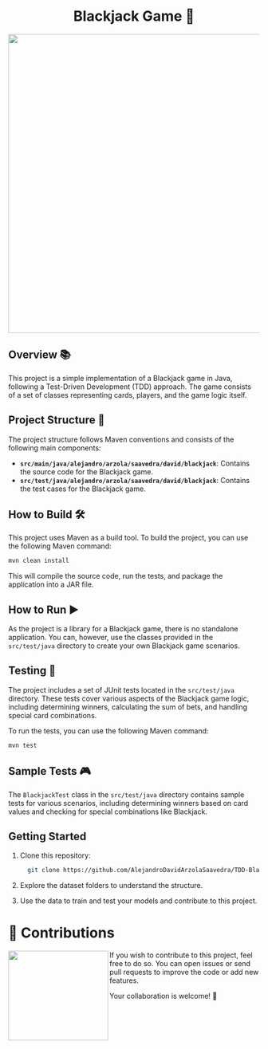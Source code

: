 <h1 align="center">Blackjack Game 🎲</h1>
<p align="center">
   <img width="600px" src="https://github.com/AlejandroDavidArzolaSaavedra/TDD-Black-Jack/assets/90756437/69e92576-aaae-4a2f-ac7c-656edb4b1bd9"/>
</p>

## Overview 📚

This project is a simple implementation of a Blackjack game in Java, following a Test-Driven Development (TDD) approach. The game consists of a set of classes representing cards, players, and the game logic itself.

## Project Structure 📂

The project structure follows Maven conventions and consists of the following main components:

- **`src/main/java/alejandro/arzola/saavedra/david/blackjack`**: Contains the source code for the Blackjack game.
- **`src/test/java/alejandro/arzola/saavedra/david/blackjack`**: Contains the test cases for the Blackjack game.

## How to Build 🛠️

This project uses Maven as a build tool. To build the project, you can use the following Maven command:

```bash
mvn clean install
```

This will compile the source code, run the tests, and package the application into a JAR file.

## How to Run ▶️

As the project is a library for a Blackjack game, there is no standalone application. You can, however, use the classes provided in the `src/test/java` directory to create your own Blackjack game scenarios.

## Testing 🧪

The project includes a set of JUnit tests located in the `src/test/java` directory. These tests cover various aspects of the Blackjack game logic, including determining winners, calculating the sum of bets, and handling special card combinations.

To run the tests, you can use the following Maven command:

```bash
mvn test
```

## Sample Tests 🎮

The `BlackjackTest` class in the `src/test/java` directory contains sample tests for various scenarios, including determining winners based on card values and checking for special combinations like Blackjack.


## Getting Started

1. Clone this repository:

   ```bash
     git clone https://github.com/AlejandroDavidArzolaSaavedra/TDD-Black-Jack.git
   ```

2. Explore the dataset folders to understand the structure.

3. Use the data to train and test your models and contribute to this project.

# 🤝 Contributions
<img align="left" width="200" height="180" src="https://github.com/AlejandroDavidArzolaSaavedra/CNN-CT-BRAIN/assets/90756437/3bf833fa-828e-467c-89b8-0ea4a077d3ea"></a>
If you wish to contribute to this project, feel free to do so. You can open issues or send pull requests to improve the code or add new features. 

Your collaboration is welcome! 🚀


